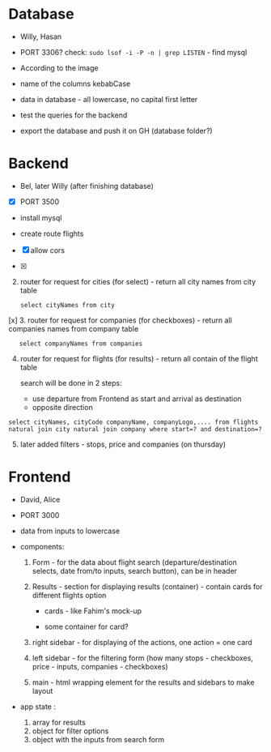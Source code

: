 # Database

- Willy, Hasan

- PORT 3306? check:
  `sudo lsof -i -P -n | grep LISTEN` - find mysql

- According to the image

- name of the columns kebabCase

- data in database - all lowercase, no capital first letter

- test the queries for the backend

- export the database and push it on GH (database folder?)

# Backend

- Bel, later Willy (after finishing database)

- [x] PORT 3500 

- install mysql

- create route flights

- [x] allow cors

- [x]
2. router for request for cities (for select) - return all city names from city table

   ```
   select cityNames from city
   ```
 [x]
3. router for request for companies (for checkboxes) - return all companies names from company table

```
   select companyNames from companies
```

4. router for request for flights (for results) - return all contain of the flight table

   search will be done in 2 steps:

   - use departure from Frontend as start and arrival as destination
   - opposite direction

```
select cityNames, cityCode companyName, companyLogo,.... from flights natural join city natural join company where start=? and destination=?
```

5. later added filters - stops, price and companies (on thursday)

# Frontend

- David, Alice

- PORT 3000

- data from inputs to lowercase

- components:

  1. Form - for the data about flight search (departure/destination selects, date from/to inputs, search button), can be in header

  2. Results - section for displaying results (container) - contain cards for different flights option

     - cards - like Fahim's mock-up

     - some container for card?

  3. right sidebar - for displaying of the actions, one action = one card
  4. left sidebar - for the filtering form (how many stops - checkboxes, price - inputs, companies - checkboxes)

  5. main - html wrapping element for the results and sidebars to make layout

- app state :

  1. array for results
  2. object for filter options
  3. object with the inputs from search form
